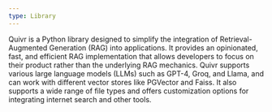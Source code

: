 ```yaml
---
type: Library
---
```


Quivr is a Python library designed to simplify the integration of Retrieval-Augmented Generation (RAG) into applications. It provides an opinionated, fast, and efficient RAG implementation that allows developers to focus on their product rather than the underlying RAG mechanics. Quivr supports various large language models (LLMs) such as GPT-4, Groq, and Llama, and can work with different vector stores like PGVector and Faiss. It also supports a wide range of file types and offers customization options for integrating internet search and other tools.